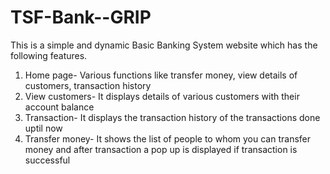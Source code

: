 # TSF-Bank--GRIP
This is a simple and dynamic Basic Banking System website which has the following features.
1. Home page- Various functions like transfer money, view details of customers, transaction history
2. View customers- It displays details of various customers with their account balance
3. Transaction- It displays the transaction history of the transactions done uptil now
4. Transfer money- It shows the list of people to whom you can transfer money and after transaction a pop up is displayed if transaction is successful
